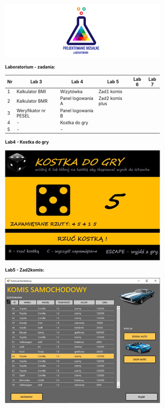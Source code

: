 ![Lab Logo](https://github.com/LK-Herman/PW-Lab/blob/master/lab-png-3.png?raw=true)


#### Laboratorium - zadania:

 Nr | Lab 3               | Lab 4 | Lab 5 | Lab 6 | Lab 7
--- | --------------------------- | ---------------- | ---------------- | ---------------- | -----------------
1 | Kalkulator BMI        |Wizytówka |Zad1 komis  
2 | Kalkulator BMR        |Panel logowania A |Zad2 komis plus     
3 | Weryfikator nr PESEL  |Panel logowania B 
4 | -                     |Kostka do gry
5 | - | -

#### Lab4 - Kostka do gry
![Lab 5](https://github.com/LK-Herman/PW-Lab/blob/master/Lab4/kostka.jpg?raw=true)

#### Lab5 - Zad2komis:
![Lab 5](https://github.com/LK-Herman/PW-Lab/blob/master/Lab5/zad2komis.jpg?raw=true)
